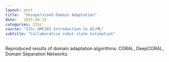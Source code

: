 ```yaml
---
layout: post
title:  "Unsupervised Domain Adaptation"
date:   2025-04-15
categories: IISc
course: "IISc UMC203 Introduction to AI/ML"
subtitle: "Collaborative robot state estimation"
---
```

Reproduced results of domain adaptation algorithms: CORAL, DeepCORAL, Domain Separation
Networks.
